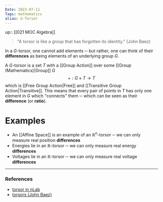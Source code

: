 ```yaml
---
Date: 2023-07-11
Tags: mathematics
alias: G-Torsor
---
```

up:: [[021 MOC Algebra]]

> "A torsor is like a group that has forgotten its identity." (John Baez)

In a $G$-torsor, one cannot add elements ─ but rather, one can think of their **differences** as being elements of an underlying group $G$.

A $G$-torsor is a set $T$ with a [[Group Action]] over some [[Group (Mathematics)|Group]] $G$
$$+: G \times T \to T$$
which is [[Free Group Action|Free]] and [[Transitive Group Action|Transitive]]. This means that every pair of points in $T$ has only one element in $G$ which "connects" them ─ which can be seen as their **difference** (or **ratio**).

# Examples
- An [[Affine Space]] is an example of an $\mathbb{R}^n$-torsor ─ we can only measure real position **differences**
- Energies lie in an $\mathbb{R}$-torsor ─ we can only measure real energy **differences**
- Voltages lie in an $\mathbb{R}$-torsor ─ we can only measure real voltage **differences**

---
### References
- [torsor in nLab](https://ncatlab.org/nlab/show/torsor)
- [torsors (John Baez)](https://math.ucr.edu/home/baez/torsors.html)